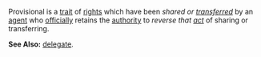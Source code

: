 Provisional is a [trait](https://github.com/gcassel/Modular-Organization-Terminology/blob/master/terms/trait.md) of [rights](https://github.com/gcassel/Modular-Organization-Terminology/blob/master/terms/right.md) which have been *shared or [transferred](https://github.com/gcassel/Modular-Organization-Terminology/blob/master/terms/transfer.md)* by an [agent](https://github.com/gcassel/Modular-Organization-Terminology/blob/master/terms/agent.md) who [officially](https://github.com/gcassel/Modular-Organization-Terminology/blob/master/terms/official.md) retains the [authority](https://github.com/gcassel/Modular-Organization-Terminology/blob/master/terms/authority.md) to *reverse that [act](https://github.com/gcassel/Modular-Organization-Terminology/blob/master/terms/action.md)* of sharing or transferring.

**See Also:** [delegate](https://github.com/gcassel/Modular-Organization-Terminology/blob/master/terms/delegate.md).
